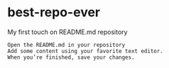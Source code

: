 # best-repo-ever
My first touch on README.md repository


    Open the README.md in your repository
    Add some content using your favorite text editor.
    When you’re finished, save your changes.

